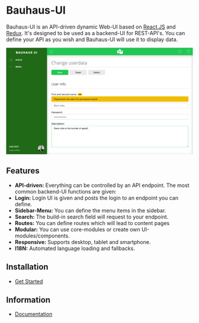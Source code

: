 # Bauhaus-UI

Bauhaus-UI is an API-driven dynamic Web-UI based on [React.JS](https://github.com/facebook/react) and [Redux](https://github.com/reactjs/redux). It's designed to be used as a backend-UI for REST-API's. You can define your API as you wish and Bauhaus-UI will use it to display data.

![ScreenShot](docs/img/ScreenShot1.png)

## Features

- **API-driven:** Everything can be controlled by an API endpoint. The most common backend-UI functions are given:
 - **Login:** Login UI is given and posts the login to an endpoint you can define.
 - **Sidebar-Menu:** You can define the menu items in the sidebar.
 - **Search:** The build-in search field will request to your endpoint.
 - **Routes:** You can define routes which will lead to content pages
- **Modular:** You can use core-modules or create own UI-modules/components.
- **Responsive:** Supports desktop, tablet and smartphone.
- **I18N:** Automated language loading and fallbacks.

## Installation

- [Get Started](docs/GetStarted.md)

## Information

- [Documentation](docs/README.md)
